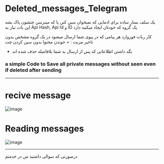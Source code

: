# Deleted_messages_Telegram
یک سلف بسار ساده برای ادمایی که نمیخوان سین کنن یا که میترسن چتشون پاک بشه
این بات نیاز به Api Hash, Api Id و ID یک گروه که خودتان ایجاد میکنید دارد 

کار ربات فوروارد هر پیامی که در پیوی شما ارسال میشود در یک گروه مشخص بدون تاخیر 
مزیت :
+‌ خوندن محتوا بدون سین کردن چت  
+ نگه داشتن اطلاعاتی که پس از ارسال به شما بلافاصله حذف شده اند
### a simple Code to Save all private messages without seen even if deleted after sending 
<hr>

# recive message
![image](https://github.com/user-attachments/assets/70ab4485-65b7-4ae3-a8da-8f2f4d78a8a5)
# Reading messages
![image](https://github.com/user-attachments/assets/7fc51209-52ce-4869-abfe-2ce03b08c0c8)
<hr>


درصورتی که سوالی داشتید من در خدمتم 
